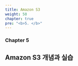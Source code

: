 ```yaml
---
title: Amazon S3
weight: 50
chapter: true
pre: "<b>5. </b>"
---
```


### Chapter 5

## Amazon S3 개념과 실습

